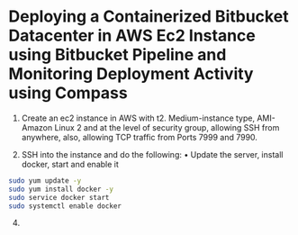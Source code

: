 # Deploying a Containerized Bitbucket Datacenter in AWS Ec2 Instance using Bitbucket Pipeline and Monitoring Deployment Activity using Compass

1. Create an ec2 instance in AWS with t2. Medium-instance type, AMI-Amazon Linux 2 and at the level of security group, allowing SSH from anywhere, also, allowing TCP traffic from Ports 7999 and 7990.

2. SSH into the instance and do the following:
•	Update the server, install docker, start and enable it
```sh
sudo yum update -y
sudo yum install docker -y
sudo service docker start
sudo systemctl enable docker
```

4. 
